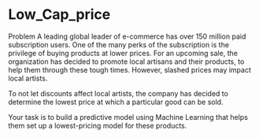 # Low_Cap_price
Problem
A leading global leader of e-commerce has over 150 million paid subscription users. One of the many perks of the subscription is the privilege of buying products at lower prices. For an upcoming sale, the organization has decided to promote local artisans and their products, to help them through these tough times. However, slashed prices may impact local artists.

To not let discounts affect local artists, the company has decided to determine the lowest price at which a particular good can be sold. 


Your task is to build a predictive model using Machine Learning that helps them set up a lowest-pricing model for these products.
